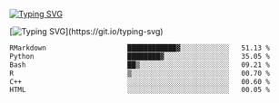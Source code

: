 [![Typing SVG](https://readme-typing-svg.demolab.com?font=Fira+Code&duration=1&pause=1000&center=true&vCenter=true&width=435&lines=Ivy+Streeter)](https://git.io/typing-svg)

[![Typing SVG](https://readme-typing-svg.demolab.com?font=Fira+Code&pause=1000&center=true&width=435&lines=Hello%2C+nice+to+meet+you!;I+am+a+researcher+in+biotech.;I+am+interested+in+bioinformatics.;I+am+self-taught+and+love+learning.;Feel+free+to+reach+out!)](https://git.io/typing-svg)
<!--START_SECTION:waka-->

```txt
RMarkdown                    ████████████▓░░░░░░░░░░░░   51.13 %
Python                       ████████▓░░░░░░░░░░░░░░░░   35.05 %
Bash                         ██▒░░░░░░░░░░░░░░░░░░░░░░   09.21 %
R                            ▒░░░░░░░░░░░░░░░░░░░░░░░░   00.70 %
C++                          ░░░░░░░░░░░░░░░░░░░░░░░░░   00.60 %
HTML                         ░░░░░░░░░░░░░░░░░░░░░░░░░   00.05 %
```

<!--END_SECTION:waka-->
